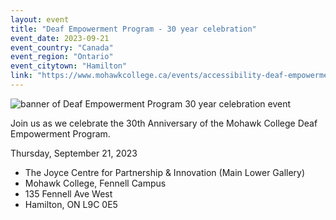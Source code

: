 ```yaml
---
layout: event
title: "Deaf Empowerment Program - 30 year celebration"
event_date: 2023-09-21
event_country: "Canada"
event_region: "Ontario"
event_citytown: "Hamilton"
link: "https://www.mohawkcollege.ca/events/accessibility-deaf-empowerment-program-equity-diversity-inclusion-student-events/deaf"
---
```


![banner of Deaf Empowerment Program 30 year celebration event](https://www.mohawkcollege.ca/sites/default/files/styles/gallery_large/public/Event-images/TSK-7796_DEP30thAnniversaryEventCal_780x430.jpg?itok=TPwCGX2k)

Join us as we celebrate the 30th Anniversary of the Mohawk College Deaf Empowerment Program. 

Thursday, September 21, 2023
- The Joyce Centre for Partnership & Innovation (Main Lower Gallery)
- Mohawk College, Fennell Campus 
- 135 Fennell Ave West
- Hamilton, ON L9C 0E5
